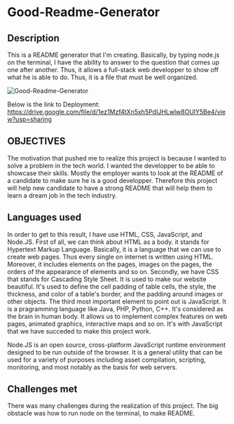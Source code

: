 # Good-Readme-Generator


## Description 

This is a README generator that I'm creating. Basically, by typing node.js on the terminal, I have the ability to answer to the question that comes up one after another. Thus, it allows a full-stack web developper to show off what he is able to do. Thus, it is a file that must be well organized.

![Good-Readme-Generator](./.png)

Below is the link to Deployment:
 https://drive.google.com/file/d/1ez1Mzf4tXn5xh5PdIJHLwlw8OUlY5Be4/view?usp=sharing


## OBJECTIVES

The motivation that pushed me to realize this project is because I wanted to solve a problem in the tech world. I wanted the developper to be able to showcase their skills. Mostly the employer wants to look at the README of a candidate to make sure he is a good developper. Therefore this project will help new candidate to have a strong README that will help them to learn a dream job in the tech industry.


## Languages used

In order to get to this result, I have use HTML, CSS, JavaScript, and Node.JS. First of all, we can think about HTML as a body. it stands for Hypertext Markup Language. Basically, it is a language that we can use to create web pages. Thus every single on internet is written using HTML. Moreover, it includes elements on the pages, images on the pages, the orders of the appearance of elements and so on. Secondly, we have CSS that stands for Cascading Style Sheet. It is used to make our website beautiful. It's used to define the cell padding of table cells, the style, the thickness, and color of a table's border, and the padding around images or other objects. The third most important element to point out is JavaScript. It is a pragramming language like Java, PHP, Python, C++. It's considered as the brain in human body. It allows us to implement complex features on web pages, animated graphics, interactive maps and so on.  It's with JavaScript that we have succeded to make this project work.

Node.JS is an open source, cross-platform JavaScript runtime environment designed to be run outside of the browser.
It is a general utility that can be used for a variety of purposes including asset compilation, scripting, monitoring, and most notably as the basis for web servers.



## Challenges met

There was many challenges during the realization of this project. The big obstacle was how to run node on the terminal, to make README.